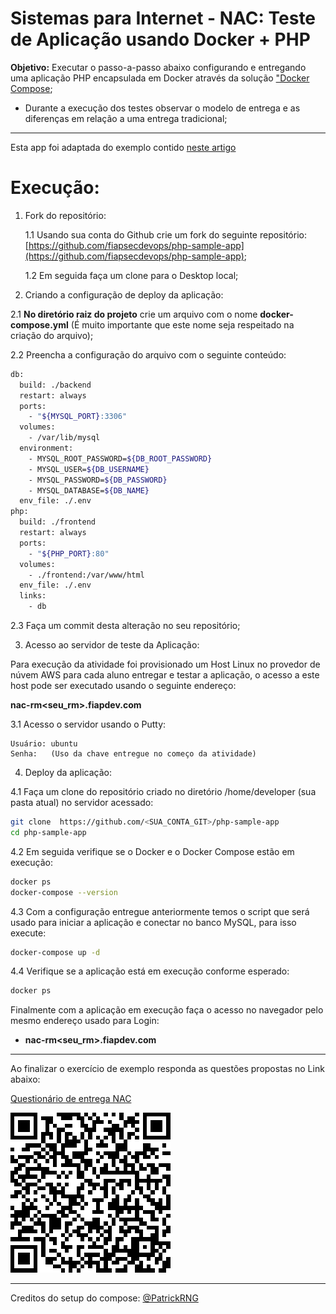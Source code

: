 # Sistemas para Internet - NAC: Teste de Aplicação usando Docker + PHP

**Objetivo:** Executar o passo-a-passo abaixo configurando e entregando uma aplicação PHP encapsulada em Docker através da solução ["Docker Compose](https://docs.docker.com/compose/);

- Durante a execução dos testes observar o modelo de entrega e as diferenças em relação a uma entrega tradicional;

---

Esta app foi adaptada do exemplo contido [neste artigo](https://www.tutorialrepublic.com/php-tutorial/php-mysql-crud-application.php)

# Execução:

1. Fork do repositório:

    1.1 Usando sua conta do Github crie um fork do seguinte repositório: [https://github.com/fiapsecdevops/php-sample-app](https://github.com/fiapsecdevops/php-sample-app);

    1.2 Em seguida faça um clone para o Desktop local;

2. Criando a configuração de deploy da aplicação:

2.1 **No diretório raiz do projeto** crie um arquivo com o nome **docker-compose.yml** (É muito importante que este nome seja respeitado na criação do arquivo);

2.2 Preencha a configuração do arquivo com o seguinte conteúdo:

```sh
db:
  build: ./backend
  restart: always
  ports:
    - "${MYSQL_PORT}:3306"
  volumes:
    - /var/lib/mysql
  environment:
    - MYSQL_ROOT_PASSWORD=${DB_ROOT_PASSWORD}
    - MYSQL_USER=${DB_USERNAME}
    - MYSQL_PASSWORD=${DB_PASSWORD}
    - MYSQL_DATABASE=${DB_NAME}
  env_file: ./.env
php:
  build: ./frontend
  restart: always
  ports:
    - "${PHP_PORT}:80"
  volumes:
    - ./frontend:/var/www/html
  env_file: ./.env
  links:
    - db
```

2.3 Faça um commit desta alteração no seu repositório;

3. Acesso ao servidor de teste da Aplicação:

Para execução da atividade foi provisionado um Host Linux no provedor de núvem AWS para cada aluno entregar e testar a aplicação, o acesso a este host pode ser executado usando o seguinte endereço:

**nac-rm<seu_rm>.fiapdev.com**

3.1 Acesso o servidor usando o Putty:

    Usuário: ubuntu
    Senha:   (Uso da chave entregue no começo da atividade)

4. Deploy da aplicação:

4.1 Faça um clone do repositório criado no diretório /home/developer (sua pasta atual) no servidor acessado:

```sh
git clone  https://github.com/<SUA_CONTA_GIT>/php-sample-app
cd php-sample-app
```

4.2 Em seguida verifique se o Docker e o Docker Compose estão em execução:

```sh
docker ps
docker-compose --version
```

4.3 Com a configuração entregue anteriormente temos o script que será usado para iniciar a aplicação e conectar no banco MySQL, para isso execute:

```sh
docker-compose up -d
```

4.4 Verifique se a aplicação está em execução conforme esperado:

```sh
docker ps
```

Finalmente com a aplicação em execução faça o acesso no navegador pelo mesmo endereço usado para Login:
- **nac-rm<seu_rm>.fiapdev.com**

---

Ao finalizar o exercício de exemplo responda as questões propostas no Link abaixo:

[Questionário de entrega NAC](https://pt.surveymonkey.com/r/9DQ2GFC)

![QR_code](images/QR_code_9DQ2GFC.png)

---

Creditos do setup do compose: [@PatrickRNG](https://github.com/PatrickRNG)
